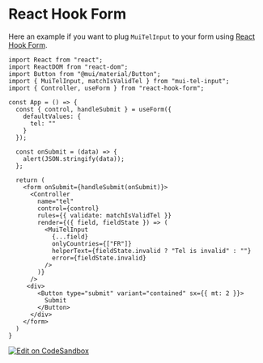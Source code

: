 # React Hook Form

Here an example if you want to plug `MuiTelInput` to your form using [React Hook Form](https://react-hook-form.com/).

```tsx
import React from "react";
import ReactDOM from "react-dom";
import Button from "@mui/material/Button";
import { MuiTelInput, matchIsValidTel } from "mui-tel-input";
import { Controller, useForm } from "react-hook-form";

const App = () => {
  const { control, handleSubmit } = useForm({
    defaultValues: {
      tel: ""
    }
  });

  const onSubmit = (data) => {
    alert(JSON.stringify(data));
  };

  return (
    <form onSubmit={handleSubmit(onSubmit)}>
      <Controller
        name="tel"
        control={control}
        rules={{ validate: matchIsValidTel }}
        render={({ field, fieldState }) => (
          <MuiTelInput
            {...field}
            onlyCountries={["FR"]}
            helperText={fieldState.invalid ? "Tel is invalid" : ""}
            error={fieldState.invalid}
          />
        )}
      />
     <div>
        <Button type="submit" variant="contained" sx={{ mt: 2 }}>
          Submit
        </Button>
      </div>
    </form>
  )
}
```

[![Edit on CodeSandbox](https://codesandbox.io/static/img/play-codesandbox.svg)](https://codesandbox.io/s/react-hook-form-with-mui-tel-input-o530m7?fontsize=14&hidenavigation=1&theme=dark)